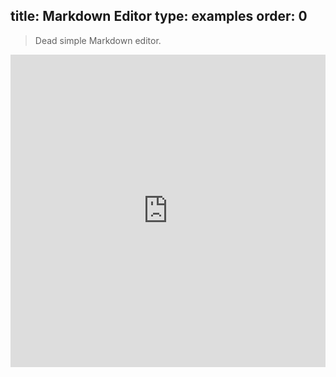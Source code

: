 title: Markdown Editor
type: examples
order: 0
---

> Dead simple Markdown editor.

<iframe width="100%" height="500" src="http://jsfiddle.net/yyx990803/wy2qf6yx/embedded/result,html,js,css" allowfullscreen="allowfullscreen" frameborder="0"></iframe>